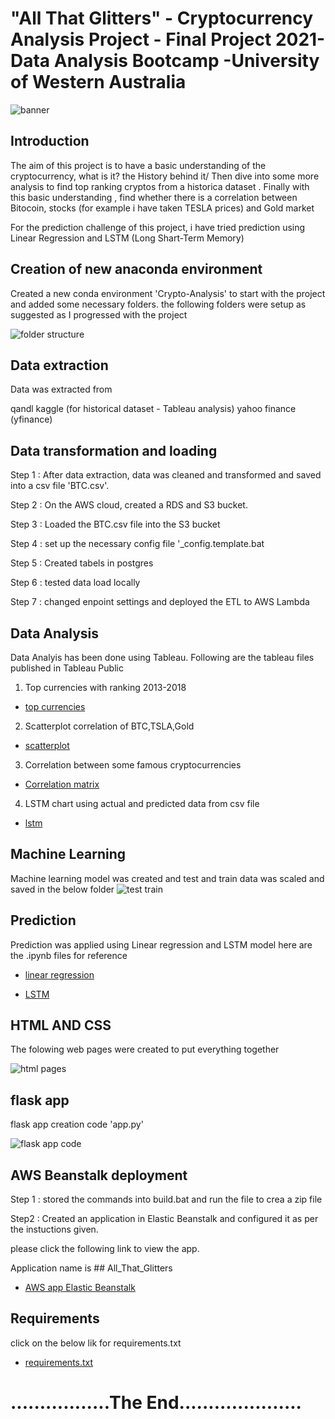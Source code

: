 
#  "All That Glitters" - Cryptocurrency Analysis Project - Final Project 2021- Data Analysis Bootcamp -University of Western Australia
![banner](images/readmebanner.PNG)

## Introduction
The aim of this project is to have a basic understanding of the cryptocurrency, what is it? the History behind it/
Then dive into some more analysis to find top ranking cryptos from a historica dataset .
Finally with this basic understanding , find whether there is a correlation between Bitocoin, stocks (for example i have taken TESLA prices) and Gold market

For the prediction challenge of this project, i have tried prediction using Linear Regression and LSTM (Long Shart-Term Memory)
## Creation of new anaconda environment

Created a new conda environment 'Crypto-Analysis' to start with the project and added some necessary folders.
the following folders were setup as suggested as I progressed with the project

![folder structure](images/folder_structure.PNG)



## Data extraction

 Data was extracted from 

  qandl
  kaggle (for historical dataset - Tableau analysis)
  yahoo finance (yfinance)

## Data transformation and loading

 Step 1 : After data extraction, data was cleaned and transformed and saved into a csv file 'BTC.csv'.

Step 2 : On the AWS cloud, created a RDS and S3 bucket. 

Step 3 : Loaded the BTC.csv file into the S3 bucket

Step 4 : set up the necessary config file '_config.template.bat

Step 5 : Created tabels in postgres

Step 6 : tested data load locally

Step 7 : changed enpoint settings and deployed the ETL to AWS Lambda

## Data Analysis

Data Analyis has been done using Tableau.
Following are the tableau files published in Tableau Public

1. Top currencies with ranking 2013-2018

* [top currencies](https://public.tableau.com/views/popularcurrencies2018/Dashboard2?:language=en-GB&:display_count=n&:origin=viz_share_link)

2. Scatterplot correlation of BTC,TSLA,Gold

* [scatterplot](https://public.tableau.com/views/Scatterplotcorrelation/Dashboard1?:language=en-GB&:display_count=n&:origin=viz_share_link)

3. Correlation between some famous cryptocurrencies

* [Correlation matrix](https://public.tableau.com/views/correlation_matrixdashboard/Dashboard3?:language=en-GB&:display_count=n&:origin=viz_share_link)

4. LSTM chart using actual and predicted data from csv file

* [lstm](https://public.tableau.com/views/LSTMchart/Dashboard1?:language=en-GB&:display_count=n&:origin=viz_share_link)



## Machine Learning

Machine learning model was created and test and train data was scaled and saved in the below folder
![test train](images/modelSAVE.PNG)

##  Prediction

Prediction was applied using Linear regression and LSTM model
here are the .ipynb files  for reference

* [linear regression](model/prediction_Linearreg.ipynb)

* [LSTM](model/LSTM.ipynb)

## HTML AND CSS
The folowing  web pages were created to put everything together 

![html pages](images/htmlpages.PNG)

## flask app
flask app creation code 'app.py'


 ![flask app code](images/flaskapp.PNG)



## AWS Beanstalk deployment

Step 1 : stored the commands into build.bat and run the file to crea a zip file 

Step2 : Created an application in Elastic Beanstalk and configured it as per the instuctions given.

please click the following link to view the app.

 Application name is ## All_That_Glitters

* [AWS app Elastic Beanstalk](http://allthatglitters-env.eba-hpqmey4i.ap-southeast-2.elasticbeanstalk.com/index)


## Requirements

click on the below lik for requirements.txt

* [requirements.txt](app/requirements.txt)


# .................The End.....................



